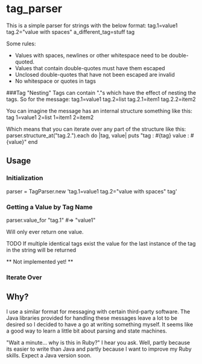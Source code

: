 tag_parser
==========

This is a simple parser for strings with the below format:
  tag.1=value1 tag.2="value with spaces" a_different_tag=stuff tag

Some rules:
* Values with spaces, newlines or other whitespace need to be double-quoted.
* Values that contain double-quotes must have them escaped
* Unclosed double-quotes that have not been escaped are invalid
* No whitespace or quotes in tags

###Tag "Nesting"
Tags can contain "."s which have the effect of nesting the tags.
So for the message:
  tag.1=value1 tag.2=list tag.2.1=item1 tag.2.2=item2

You can imagine the message has an internal structure something like this:
  tag
    1=value1 
    2=list 
      1=item1 
      2=item2

Which means that you can iterate over any part of the structure like this:
  parser.structure_at("tag.2.").each do |tag, value|
    puts "tag : #{tag} value : #{value}"
  end

Usage
-----

### Initialization
  parser = TagParser.new 'tag.1=value1 tag.2="value with spaces" tag'

### Getting a Value by Tag Name
  parser.value_for "tag.1" #=> "value1"

Will only ever return one value. 

TODO If multiple identical tags exist the value for the last instance of the tag in the string will be returned

** Not implemented yet! **
### Iterate Over 


Why?
----
I use a similar format for messaging with certain third-party software. The Java libraries provided for handling these messages leave a lot to be desired so I decided to have a go at writing something myself. It seems like a good way to learn a little bit about parsing and state machines. 

"Wait a minute... why is this in Ruby?" I hear you ask. Well, partly because its easier to write than Java and partly because I want to improve my Ruby skills. Expect a Java version soon.
